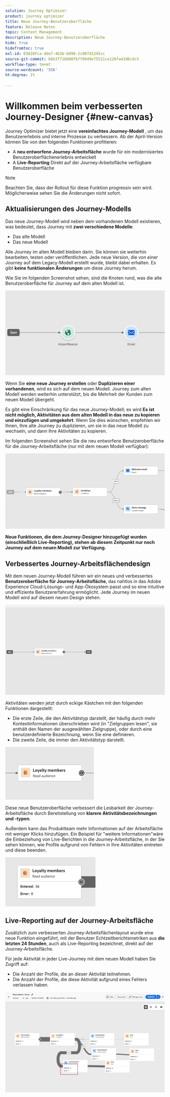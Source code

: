 ```yaml
---
solution: Journey Optimizer
product: journey optimizer
title: Neue Journey-Benutzeroberfläche
feature: Release Notes
topic: Content Management
description: Neue Journey-Benutzeroberfläche
hide: true
hidefromtoc: true
exl-id: 03828fca-dde7-4b3b-b890-2c007d1245cc
source-git-commit: b6b3f710d08fb7f0949e75521ce126fa43d6cdc5
workflow-type: tm+mt
source-wordcount: '556'
ht-degree: 1%

---
```


# Willkommen beim verbesserten Journey-Designer {#new-canvas}

Journey Optimizer bietet jetzt eine **vereinfachtes Journey-Modell** , um das Benutzererlebnis und interne Prozesse zu verbessern. Ab der April-Version können Sie von den folgenden Funktionen profitieren:

* A **neu entworfene Journey-Arbeitsfläche** wurde für ein modernisiertes Benutzeroberflächenerlebnis entwickelt
* A **Live-Reporting** Direkt auf der Journey-Arbeitsfläche verfügbare Benutzeroberfläche

>[!NOTE]
>
>Beachten Sie, dass der Rollout für diese Funktion progressiv sein wird. Möglicherweise sehen Sie die Änderungen nicht sofort.

## Aktualisierungen des Journey-Modells

Das neue Journey-Modell wird neben dem vorhandenen Modell existieren, was bedeutet, dass Journey mit **zwei verschiedene Modelle**:

* Das alte Modell
* Das neue Modell

Alle Journey im alten Modell bleiben darin. Sie können sie weiterhin bearbeiten, testen oder veröffentlichen. Jede neue Version, die von einer Journey auf dem Legacy-Modell erstellt wurde, bleibt dabei erhalten. Es gibt **keine funktionalen Änderungen** um diese Journey herum.

Wie Sie im folgenden Screenshot sehen, sind die Knoten rund, was die alte Benutzeroberfläche für Journey auf dem alten Modell ist.

![](assets/new-canvas.png)

Wenn Sie **eine neue Journey erstellen** oder **Duplizieren einer vorhandenen**, wird es sich auf dem neuen Modell. Journey zum alten Modell werden weiterhin unterstützt, bis die Mehrheit der Kunden zum neuen Modell übergeht.

Es gibt eine Einschränkung für das neue Journey-Modell; es wird **Es ist nicht möglich, Aktivitäten aus dem alten Modell in das neue zu kopieren und einzufügen und umgekehrt**. Wenn Sie dies wünschen, empfehlen wir Ihnen, Ihre alte Journey zu duplizieren, um sie in das neue Modell zu wechseln, und dann Ihre Aktivitäten zu kopieren.

Im folgenden Screenshot sehen Sie die neu entworfene Benutzeroberfläche für die Journey-Arbeitsfläche (nur mit dem neuen Modell verfügbar):

![](assets/new-canvas2.png)

**Neue Funktionen, die dem Journey-Designer hinzugefügt wurden (einschließlich Live-Reporting), stehen ab diesem Zeitpunkt nur noch Journey auf dem neuen Modell zur Verfügung.**

## Verbessertes Journey-Arbeitsflächendesign

Mit dem neuen Journey-Modell führen wir ein neues und verbessertes **Benutzeroberfläche für Journey-Arbeitsfläche**, das nahtlos in das Adobe Experience Cloud-Lösungs- und App-Ökosystem passt und so eine intuitive und effiziente Benutzererfahrung ermöglicht. Jede Journey im neuen Modell wird auf diesem neuen Design stehen.

![](assets/new-canvas3.gif)

Aktivitäten werden jetzt durch eckige Kästchen mit den folgenden Funktionen dargestellt:

* Die erste Zeile, die den Aktivitätstyp darstellt, der häufig durch mehr Kontextinformationen überschrieben wird (in &quot;Zielgruppen lesen&quot;, sie enthält den Namen der ausgewählten Zielgruppe), oder durch eine benutzerdefinierte Bezeichnung, wenn Sie eine definieren.
* Die zweite Zeile, die immer den Aktivitätstyp darstellt.

![](assets/new-canvas4.png)

Diese neue Benutzeroberfläche verbessert die Lesbarkeit der Journey-Arbeitsfläche durch Bereitstellung von **klarere Aktivitätsbezeichnungen und -typen**.

Außerdem kann das Produktteam mehr Informationen auf der Arbeitsfläche mit weniger Klicks hinzufügen. Ein Beispiel für &quot;weitere Informationen&quot;wäre die Einbeziehung von Live-Berichten in die Journey-Arbeitsfläche, in der Sie sehen können, wie Profile aufgrund von Fehlern in Ihre Aktivitäten eintreten und diese beenden.

![](assets/new-canvas5.png)


## Live-Reporting auf der Journey-Arbeitsfläche

Zusätzlich zum verbesserten Journey-Arbeitsflächenlayout wurde eine neue Funktion eingeführt, mit der Benutzer Echtzeitberichtsmetriken aus **die letzten 24 Stunden**, auch als Live-Reporting bezeichnet, direkt auf der Journey-Arbeitsfläche.

Für jede Aktivität in jeder Live-Journey mit dem neuen Modell haben Sie Zugriff auf:

* Die Anzahl der Profile, die an dieser Aktivität teilnehmen.
* Die Anzahl der Profile, die diese Aktivität aufgrund eines Fehlers verlassen haben.

![](assets/new-canvas6bis.png)

<!--`
With every live journey on the new model, you will be able to see two types of "last 24 hours" reporting information:

* On a **new insert**, you will see:
    * The number of profiles that have been exported for audience-triggered journeys. You will see the number of profiles available in the last export job alongside the time when that export has been made.
    * The number of profiles who exited the journey
    * The percentage of errors
    ![](assets/new-canvas7.png)
* **On each activity**, you will see the number of profiles who entered that activity and the number who exited because of an error:
    ![](assets/new-canvas8.png)
-->
<!--
Please note that you may see differences between the number of exported profiles and the number of profiles flowing through the journey. The exported profiles count only provides information about the last export job being made while the number of profiles entering an activity only contains profiles who did it in the last 24 hours. This can especially be visible on recurring daily journeys as there could be a data overlap between two days.
-->
